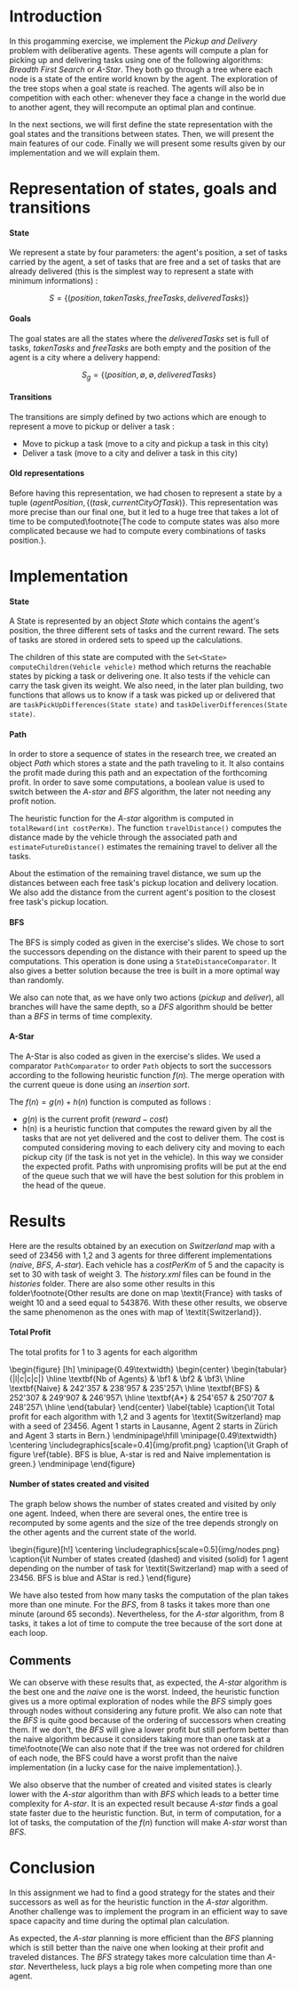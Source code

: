 # Introduction

In this progamming exercise, we implement the *Pickup and Delivery* problem with deliberative agents. These agents will compute a plan for picking up and delivering tasks using one of the following algorithms: *Breadth First Search* or *A-Star*. They both go through a tree where each node is a state of the entire world known by the agent. The exploration of the tree stops when a goal state is reached.
The agents will also be in competition with each other: whenever they face a change in the world due to another agent, they will recompute an optimal plan and continue.

In the next sections, we will first define the state representation with the goal states and the transitions between states. Then, we will present the main features of our code. Finally we will present some results given by our implementation and we will explain them.

# Representation of states, goals and transitions 

#### State
We represent a state by four parameters: the agent's position, a set of tasks carried by the agent, a set of tasks that are free and a set of tasks that are already delivered (this is the simplest way to represent a state with minimum informations) :

$$S = \{ (position, takenTasks, freeTasks, deliveredTasks) \}$$

#### Goals
The goal states are all the states where the *deliveredTasks* set is full of tasks, *takenTasks* and *freeTasks* are both empty and the position of the agent is a city where a delivery happend:

$$S_g = \{ (position,\emptyset, \emptyset, deliveredTasks\}$$

#### Transitions
The transitions are simply defined by two actions which are enough to represent a move to pickup or deliver a task :

* Move to pickup a task (move to a city and pickup a task in this city)
* Deliver a task (move to a city and deliver a task in this city)

#### Old representations
Before having this representation, we had chosen to represent a state by a tuple $(agentPosition, \{(task, currentCityOfTask)\}$. This representation was more precise than our final one, but it led to a huge tree that takes a lot of time to be computed\footnote{The code to compute states was also more complicated because we had to compute every combinations of tasks position.}.

# Implementation

#### State

A State is represented by an object *State* which contains the agent's position, the three different sets of tasks and the current reward. The sets of tasks are stored in ordered sets to speed up the calculations.

The children of this state are computed with the ```Set<State> computeChildren(Vehicle vehicle)``` method which returns the reachable states by picking a task or delivering one. It also tests if the vehicle can carry the task given its weight. We also need, in the later plan building, two functions that allows us to know if a task was picked up or delivered that are ```taskPickUpDifferences(State state)``` and ```taskDeliverDifferences(State state)```.

#### Path

In order to store a sequence of states in the research tree, we created an object *Path* which stores a state and the path traveling to it. It also contains the profit made during this path and an expectation of the forthcoming profit. In order to save some computations, a boolean value is used to switch between the *A-star* and *BFS* algorithm, the later not needing any profit notion.

The heuristic function for the *A-star* algorithm is computed in ```totalReward(int costPerKm)```. The function ```travelDistance()``` computes the distance made by the vehicle through the associated path and ```estimateFutureDistance()``` estimates the remaining travel to deliver all the tasks.

About the estimation of the remaining travel distance, we sum up the distances between each free task's pickup location and delivery location. We also add the distance from the current agent's position to the closest free task's pickup location.

#### BFS

The BFS is simply coded as given in the exercise's slides. We chose to sort the successors depending on the distance with their parent to speed up the computations. This operation is done using a ```StateDistanceComparator```. It also gives a better solution because the tree is built in a more optimal way than randomly.

We also can note that, as we have only two actions (*pickup* and *deliver*), all branches will have the same depth, so a *DFS* algorithm should be better than a *BFS* in terms of time complexity.

#### A-Star

The A-Star is also coded as given in the exercise's slides. We used a comparator ```PathComparator``` to order ```Path``` objects to sort the successors according to the following heuristic function $f(n)$. The merge operation with the current queue is done using an *insertion sort*.

The $f(n) = g(n) + h(n)$ function is computed as follows :

* $g(n)$ is the current profit ($reward-cost$)
* h(n) is a heuristic function that computes the reward given by all the tasks that are not yet delivered and the cost to deliver them. The cost is computed considering moving to each delivery city and moving to each pickup city (if the task is not yet in the vehicle). In this way we consider the expected profit. Paths with unpromising profits will be put at the end of the queue such that we will have the best solution for this problem in the head of the queue.

# Results

Here are the results obtained by an execution on *Switzerland* map with a seed of $23456$ with 1,2 and 3 agents for three different implementations (*naive*, *BFS*, *A-star*). Each vehicle has a *costPerKm* of 5 and the capacity is set to 30 with task of weight 3. The *history.xml* files can be found in the *histories* folder. There are also some other results in this folder\footnote{Other results are done on map \textit{France} with tasks of weight 10 and a seed equal to 543876. With these other results, we observe the same phenomenon as the ones with map of \textit{Switzerland}}.

#### Total Profit

The total profits for 1 to 3 agents for each algorithm

\begin{figure} [!h]
\minipage{0.49\textwidth}
  \begin{center}
    \begin{tabular}{|l|c|c|c|}
    \hline
    \textbf{Nb of Agents} & \bf1 & \bf2 & \bf3\\
    \hline
    \textbf{Naive} & 242'357 & 238'957 & 235'257\\
    \hline
    \textbf{BFS} & 252'307 & 249'907 & 246'957\\
    \hline
    \textbf{A*} & 254'657 & 250'707 & 248'257\\
    \hline
    \end{tabular}
  \end{center}
  \label{table}
  \caption{\it Total profit for each algorithm with 1,2 and 3 agents for \textit{Switzerland} map with a seed of $23456$. Agent 1 starts in Lausanne, Agent 2 starts in Zürich and Agent 3 starts in Bern.}
\endminipage\hfill
\minipage{0.49\textwidth}
  \centering
  \includegraphics[scale=0.4]{img/profit.png}
  \caption{\it Graph of figure \ref{table}. BFS is blue, A-star is red and Naive implementation is green.}
\endminipage
\end{figure}


#### Number of states created and visited

The graph below shows the number of states created and visited by only one agent. Indeed, when there are several ones, the entire tree is recomputed by some agents and the size of the tree depends strongly on the other agents and the current state of the world.

<!--\begin{figure} [!h]
  \begin{center}
    \begin{tabular}{|l|c|c|}
    \hline
    & \bf Created & \bf Visited \\
    \hline
    \textbf{BFS} & 2479 & 2455 \\
    \hline
    \textbf{A*} & 1657 & 535\\
    \hline
    \end{tabular}
  \end{center}
  \caption{Number of states created and visited for 1 agent for \textit{Switzerland} map with a seed of $23456$}
\end{figure} -->
\begin{figure}[h!]
      \centering \includegraphics[scale=0.5]{img/nodes.png}
      \caption{\it Number of states created (dashed) and visited (solid) for 1 agent depending on the number of task for \textit{Switzerland} map with a seed of $23456$. BFS is blue and AStar is red.}
\end{figure}

We have also tested from how many tasks the computation of the plan takes more than one minute. For the *BFS*, from 8 tasks it takes more than one minute (around 65 seconds). Nevertheless, for the *A-star* algorithm, from 8 tasks, it takes a lot of time to compute the tree because of the sort done at each loop.

## Comments

We can observe with these results that, as expected, the *A-star* algorithm is the best one and the *naive* one is the worst. Indeed, the heuristic function gives us a more optimal exploration of nodes while the *BFS* simply goes through nodes without considering any future profit. We also can note that the *BFS* is quite good because of the ordering of successors when creating them. If we don't, the *BFS* will give a lower profit but still perform better than the naive algorithm because it considers taking more than one task at a time\footnote{We can also note that if the tree was not ordered for children of each node, the BFS could have a worst profit than the naive implementation (in a lucky case for the naive implementation).}.

We also observe that the number of created and visited states is clearly lower with the *A-star* algorithm than with *BFS* which leads to a better time complexity for *A-star*. It is an expected result because *A-star* finds a goal state faster due to the heuristic function. But, in term of computation, for a lot of tasks, the computation of the $f(n)$ function will make *A-star* worst than *BFS*.

# Conclusion
In this assignment we had to find a good strategy for the states and their successors as well as for the heuristic function in the *A-star* algorithm. Another challenge was to implement the program in an efficient way to save space capacity and time during the optimal plan calculation.

As expected, the *A-star* planning is more efficient than  the *BFS* planning which is still better than the naive one when looking at their profit and traveled distances. The *BFS* strategy takes more calculation time than *A-star*. Nevertheless, luck plays a big role when competing more than one agent.
